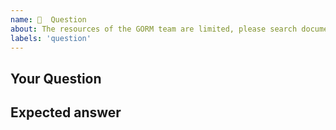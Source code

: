 ```yaml
---
name: 💬  Question
about: The resources of the GORM team are limited, please search documents/google/issues/test cases before ask 🙏
labels: 'question'
---
```


## Your Question

<!-- Ask your question, please select `Report a bug` for bugs -->

## Expected answer

<!-- What you want -->
